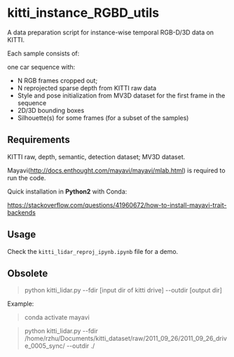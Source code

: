 # kitti_instance_RGBD_utils

A data preparation script for instance-wise temporal RGB-D/3D data on KITTI.

Each sample consists of:

one car sequence with:
- N RGB frames cropped out;
- N reprojected sparse depth from KITTI raw data
- Style and pose initialization from MV3D dataset for the first frame in the sequence
- 2D/3D bounding boxes
- Silhouette(s) for some frames (for a subset of the samples)

## Requirements    

KITTI raw, depth, semantic, detection dataset; MV3D dataset.

Mayavi(http://docs.enthought.com/mayavi/mayavi/mlab.html) is required to run the code.

Quick installation in **Python2** with Conda:

https://stackoverflow.com/questions/41960672/how-to-install-mayavi-trait-backends

## Usage

Check the ``kitti_lidar_reproj_ipynb.ipynb`` file for a demo.

## Obsolete

> python kitti_lidar.py --fdir [input dir of kitti drive] --outdir [output dir]

Example: 

> conda activate mayavi

> python kitti_lidar.py --fdir /home/rzhu/Documents/kitti_dataset/raw/2011_09_26/2011_09_26_drive_0005_sync/ --outdir ./
